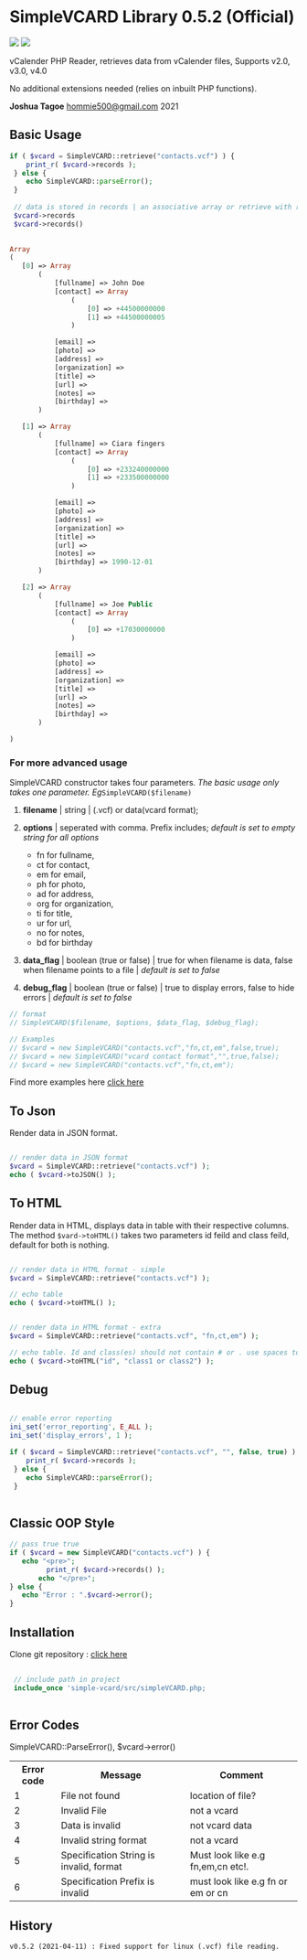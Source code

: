 # SimpleVCARD Library 0.5.2 (Official)
[<img src="https://img.shields.io/badge/license-MIT-success" />](https://github.com/joetag47/simpleVCARD/blob/main/LICENSE) [<img src="https://img.shields.io/badge/issues-0-important" />](https://github.com/joetag47/simpleVCARD/issues)

vCalender PHP Reader, retrieves data from vCalender files, Supports v2.0, v3.0, v4.0

No additional extensions needed (relies on inbuilt PHP functions).

**Joshua Tagoe** <hommie500@gmail.com> 2021

## Basic Usage
```php  
if ( $vcard = SimpleVCARD::retrieve("contacts.vcf") ) {
    print_r( $vcard->records );
 } else {
    echo SimpleVCARD::parseError();
 }
 
 // data is stored in records | an associative array or retrieve with records() method
 $vcard->records 
 $vcard->records() 
 
 ```
 ```php
Array
(
    [0] => Array
        (
            [fullname] => John Doe
            [contact] => Array
                (
                    [0] => +44500000000
                    [1] => +44500000005
                )

            [email] => 
            [photo] => 
            [address] => 
            [organization] => 
            [title] => 
            [url] => 
            [notes] => 
            [birthday] => 
        )

    [1] => Array
        (
            [fullname] => Ciara fingers
            [contact] => Array
                (
                    [0] => +233240000000
                    [1] => +233500000000
                )

            [email] => 
            [photo] => 
            [address] => 
            [organization] => 
            [title] => 
            [url] => 
            [notes] => 
            [birthday] => 1990-12-01
        )

    [2] => Array
        (
            [fullname] => Joe Public
            [contact] => Array
                (
                    [0] => +17030000000
                )

            [email] => 
            [photo] => 
            [address] => 
            [organization] => 
            [title] => 
            [url] => 
            [notes] => 
            [birthday] => 
        )

)
```
### For more advanced usage
SimpleVCARD constructor takes four parameters.
_The basic usage only takes one parameter. Eg_``` SimpleVCARD($filename) ```

1. **filename** | string | (.vcf) or data(vcard format);

2. **options** | seperated with comma. Prefix includes; _default is set to empty string for all options_  
    -  fn  for fullname,
	-  ct  for contact,
	-  em  for email,
	-  ph  for photo,
	-  ad  for address,
	-  org  for organization,
	-  ti  for title,
	-  ur  for url,
	-  no  for notes,
	-  bd  for birthday

3. **data_flag** | boolean (true or false) | true for when filename is data, false when filename points to a file | _default is set to false_

4. **debug_flag** | boolean (true or false) | true to display errors, false to hide errors | _default is set to false_


```php
// format
// SimpleVCARD($filename, $options, $data_flag, $debug_flag);

// Examples
// $vcard = new SimpleVCARD("contacts.vcf","fn,ct,em",false,true);
// $vcard = new SimpleVCARD("vcard contact format","",true,false);
// $vcard = new SimpleVCARD("contacts.vcf","fn,ct,em");

```
Find more examples here [click here](https://github.com/joetag47/simpleVCARD/tree/main/examples)

## To Json
Render data in JSON format.

```php

// render data in JSON format
$vcard = SimpleVCARD::retrieve("contacts.vcf") );
echo ( $vcard->toJSON() );

```

## To HTML
Render data in HTML, displays data in table with their respective columns.
The method ``` $vard->toHTML() ``` takes two parameters id feild and class feild, default for both is nothing.


```php

// render data in HTML format - simple
$vcard = SimpleVCARD::retrieve("contacts.vcf") );

// echo table
echo ( $vcard->toHTML() );


// render data in HTML format - extra
$vcard = SimpleVCARD::retrieve("contacts.vcf", "fn,ct,em") );

// echo table. Id and class(es) should not contain # or . use spaces to seperate different class names
echo ( $vcard->toHTML("id", "class1 or class2") );

```

## Debug 

```php  

// enable error reporting
ini_set('error_reporting', E_ALL );
ini_set('display_errors', 1 );

if ( $vcard = SimpleVCARD::retrieve("contacts.vcf", "", false, true) ) {
    print_r( $vcard->records );
 } else {
    echo SimpleVCARD::parseError();
 }
 
 ```
 
## Classic OOP Style

 ```php  
// pass true true
if ( $vcard = new SimpleVCARD("contacts.vcf") ) {
	echo "<pre>";
    	  print_r( $vcard->records() );
    	echo "</pre>";
 } else {
    echo "Error : ".$vcard->error();
 }
 
 ```

## Installation

Clone git repository : [click here](https://github.com/joetag47/simpleVCARD/archive/refs/heads/main.zip)

```php
   
 // include path in project  
 include_once 'simple-vcard/src/simpleVCARD.php;
 
 ```


## Error Codes

SimpleVCARD::ParseError(), $vcard->error()

<table>
<tr><th>Error code</th><th>Message</th><th>Comment</th></tr>
<tr><td>1</td><td>File not found</td><td>location of file?</td></tr>
<tr><td>2</td><td>Invalid File</td><td>not a vcard</td></tr>
<tr><td>3</td><td>Data is invalid</td><td>not vcard data</td></tr>
<tr><td>4</td><td>Invalid string format</td><td>not a vcard</td></tr>
<tr><td>5</td><td>Specification String is invalid, format</td><td> Must look like e.g fn,em,cn etc!.</td></tr>
<tr><td>6</td><td>Specification Prefix is invalid</td><td>must look like e.g fn or em or cn</td></tr>
</table>	


## History

```
v0.5.2 (2021-04-11) : Fixed support for linux (.vcf) file reading.
```

